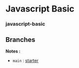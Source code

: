 # Javascript Basic
### javascript-basic
## Branches
**Notes :**
- `main` : [starter](https://github.com/eanp/material/tree/main)